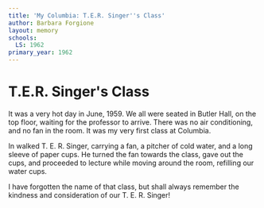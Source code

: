 ```yaml
---
title: 'My Columbia: T.E.R. Singer''s Class'
author: Barbara Forgione
layout: memory
schools:
  LS: 1962
primary_year: 1962
---
```

# T.E.R. Singer's Class

It was a very hot day in June, 1959.  We all were seated in Butler Hall, on the top floor, waiting for the professor to arrive.  There was no air conditioning, and no fan in the room.  It was my very first class at Columbia.

In walked T. E. R. Singer, carrying a fan, a pitcher of cold water, and a long sleeve of paper cups.  He turned the fan towards the class, gave out the cups, and proceeded to lecture while moving around the room, refilling our water cups.

I have forgotten the name of that class, but shall always remember the kindness and consideration of our T. E. R. Singer!
